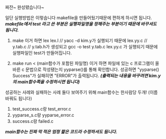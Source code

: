 짜잔~ 완성됐습니다~

일단 실행방법은 이렇숩니다
makefile을 만들어뒀기때문에 편하게 하시면 됩니다.
***makefile에서 test 라고 쓴 부분은 실행파일명을 정해주는 부분이기 때문에 바꾸셔도 됨니다.***

1. make
이거 하면 lex lex.l // yacc -d kim.y가 실행되기 때문에 lex.yy.c // y.tab.c // y.tab.h가 생성되고
gcc -o test y.tab.c lex.yy.c 가 실행되기 때문에 실행파일인 test가 만들어집니다.

2. make run < (main함수가 포함된 파일명)
이거 하면 파일에 있는 c 프로그램이 올바른 c 문법으로 작성됐는지 yyparse()를 통해 확인합니다.
성공하면 "yyparse() Success"가 실패히면 "ERROR"가 출력됩니다.
***(출력되는 내용을 바꾸려면 kim.y의 main함수쪽을 수정하시면 됩니다)***

성공하는 사례와 실패하는 사례 둘다 보여주기 위해 main함수는 한사람당 두개! (이름 바꿔도 됩니다)
1) test_success.c랑 test_error.c
2) yyparse_s.c랑 yyparse_error.c
3) success.c랑 failed.c

***main함수는 진짜 막 적은 엄청 짧은 코드라 수정하셔도 됨니다.***
